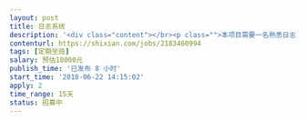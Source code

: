 ```yaml
---                
layout: post       
title: 日志系统           
description: '<div class="content"></br><p class="">本项目需要一名熟悉日志处理技术的人员，有elk优化改造经验，对elk框架精通，熟练es,kafka等。对不规则日志处理有丰富的实战经验。最好是日志项目的负责人带过团队。</br><br/>功能：处理业务日志经过筛选加工对接前端进行数字化展示分析</p></br><p class="">坐班要求：项目地点北京石景山，每周坐班不少于两天，近期周末上班，</br><br/>项目周期：15天</br><br/>人员要求：有项目带队经验，可以指导和带领成员完成项目。</p></br></div>'     
contenturl: https://shixian.com/jobs/2183460994      
tags: [定期坐班]            
salary: 预估18000元          
publish_time: '已发布 8 小时'         
start_time: '2018-06-22 14:15:02'           
apply: 2                   
time_range: 15天              
status: 招募中                  
---                 
```

